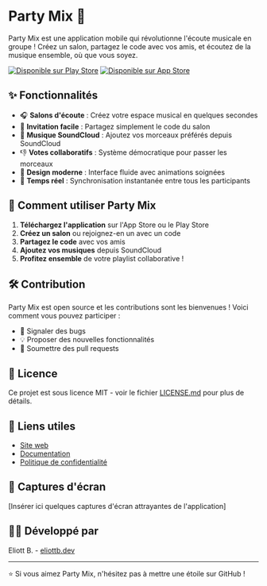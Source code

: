 # Party Mix 🎵

Party Mix est une application mobile qui révolutionne l'écoute musicale en groupe ! Créez un salon, partagez le code avec vos amis, et écoutez de la musique ensemble, où que vous soyez.

[![Disponible sur Play Store](https://play.google.com/intl/en_us/badges/static/images/badges/fr_badge_web_generic.png)](https://play.google.com/store/apps/details?id=com.eliottdev.partymix)
[![Disponible sur App Store](https://tools.applemediaservices.com/api/badges/download-on-the-app-store/black/fr-fr?size=250x83)](https://apps.apple.com/fr/app/party-mix/id123456789)

## ✨ Fonctionnalités

- 🎧 **Salons d'écoute** : Créez votre espace musical en quelques secondes
- 👥 **Invitation facile** : Partagez simplement le code du salon
- 🎵 **Musique SoundCloud** : Ajoutez vos morceaux préférés depuis SoundCloud
- 👎 **Votes collaboratifs** : Système démocratique pour passer les morceaux
- 💫 **Design moderne** : Interface fluide avec animations soignées
- 🔄 **Temps réel** : Synchronisation instantanée entre tous les participants

## 🚀 Comment utiliser Party Mix

1. **Téléchargez l'application** sur l'App Store ou le Play Store
2. **Créez un salon** ou rejoignez-en un avec un code
3. **Partagez le code** avec vos amis
4. **Ajoutez vos musiques** depuis SoundCloud
5. **Profitez ensemble** de votre playlist collaborative !

## 🛠 Contribution

Party Mix est open source et les contributions sont les bienvenues ! Voici comment vous pouvez participer :

- 🐛 Signaler des bugs
- 💡 Proposer des nouvelles fonctionnalités
- 🔧 Soumettre des pull requests

## 📝 Licence

Ce projet est sous licence MIT - voir le fichier [LICENSE.md](LICENSE.md) pour plus de détails.

## 🔗 Liens utiles

- [Site web](https://eliottb.dev/partymix)
- [Documentation](https://eliottb.dev/partymix/docs)
- [Politique de confidentialité](https://eliottb.dev/privacy-partymix.html)

## 📱 Captures d'écran

[Insérer ici quelques captures d'écran attrayantes de l'application]

## 👨‍💻 Développé par

Eliott B. - [eliottb.dev](https://eliottb.dev)

---

⭐️ Si vous aimez Party Mix, n'hésitez pas à mettre une étoile sur GitHub !